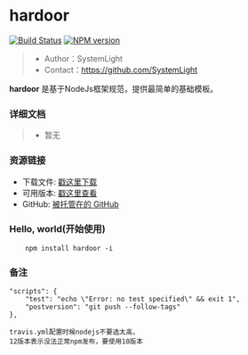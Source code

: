 # hardoor

[![Build Status](https://www.travis-ci.org/SystemLight/hardoor.svg?branch=master)](https://www.travis-ci.org/SystemLight/hardoor)
[![NPM version](https://img.shields.io/npm/v/hardoor.svg)](https://www.npmjs.com/package/hardoor)


> * Author：SystemLight  
> * Contact：https://github.com/SystemLight

**hardoor** 是基于NodeJs框架规范，提供最简单的基础模板。

### 详细文档
> * 暂无

### 资源链接

* 下载文件: [戳这里下载](https://github.com/SystemLight/hardoor.git)
* 可用版本: [戳这里查看](https://github.com/SystemLight/hardoor/releases)
* GitHub: [被托管在的 GitHub](https://github.com/SystemLight/hardoor)

### Hello, world(开始使用)
```
    npm install hardoor -i
```

### 备注
```npm
"scripts": {
    "test": "echo \"Error: no test specified\" && exit 1",
    "postversion": "git push --follow-tags"
},
```

```
travis.yml配置时候nodejs不要选太高，
12版本表示没法正常npm发布，要使用10版本
```